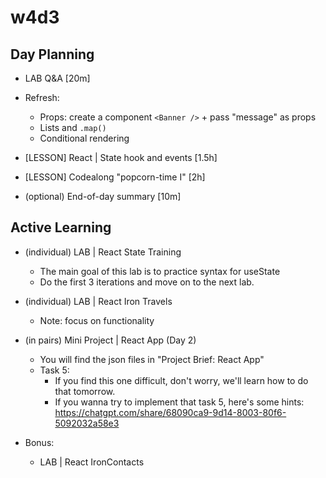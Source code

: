 
# w4d3


<!-- 


@todo:
- improve planning + improve steps in demo (e.g. create .md with steps to follow)
- create slides or cheatsheet for state ?

-->






## Day Planning
 
- LAB Q&A [20m]

- Refresh:
  - Props: create a component `<Banner />` + pass "message" as props
  - Lists and `.map()`
  - Conditional rendering


- [LESSON] React | State hook and events [1.5h]

- [LESSON] Codealong "popcorn-time I" [2h]

<!-- 

Note:
- consider introducing React callbacks today
- Example: https://stackblitz.com/edit/react-ts-ncjzuqyx?file=components%2FParent.jsx

-->

- (optional) End-of-day summary [10m]



## Active Learning


- (individual) LAB | React State Training
  - The main goal of this lab is to practice syntax for useState
  - Do the first 3 iterations and move on to the next lab.


- (individual) LAB | React Iron Travels
  - Note: focus on functionality


- (in pairs) Mini Project | React App (Day 2)
  - You will find the json files in "Project Brief: React App"
  - Task 5: 
    - If you find this one difficult, don't worry, we'll learn how to do that tomorrow.
    - If you wanna try to implement that task 5, here's some hints: https://chatgpt.com/share/68090ca9-9d14-8003-80f6-5092032a58e3

- Bonus: 
  - LAB | React IronContacts


<!-- 
  @LT: 
  - today they may find mini-project a bit more difficult
  - join breakout rooms

-->

